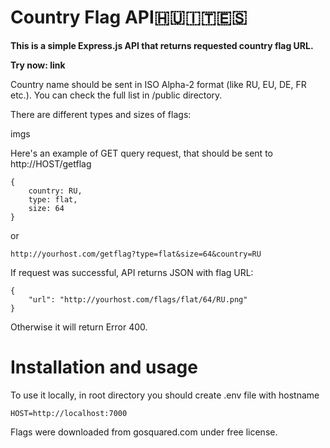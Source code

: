 # Country Flag API🇭🇺🇮🇹🇪🇸

<strong>
This is a simple Express.js API that returns requested country flag URL.

Try now: link
</strong>

Country name should be sent in ISO Alpha-2 format (like RU, EU, DE, FR etc.). You can check the full list in /public directory.

There are different types and sizes of flags:

imgs

Here's an example of GET query request, that should be sent to http://HOST/getflag

    {
        country: RU,
        type: flat,
        size: 64
    }

or

    http://yourhost.com/getflag?type=flat&size=64&country=RU


If request was successful, API returns JSON with flag URL:

    {
        "url": "http://yourhost.com/flags/flat/64/RU.png"
    }

Otherwise it will return Error 400.

# Installation and usage

To use it locally, in root directory you should create .env file with hostname

    HOST=http://localhost:7000

Flags were downloaded from gosquared.com under free license.

<!-- From 🇷🇺 with ♥️ -->
